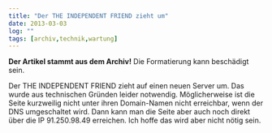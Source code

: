 ```yaml
---
title: "Der THE INDEPENDENT FRIEND zieht um"
date: 2013-03-03
log: ""
tags: [archiv,technik,wartung]
---
```

**Der Artikel stammt aus dem Archiv!** Die Formatierung kann beschädigt sein.

Der THE INDEPENDENT FRIEND zieht auf einen neuen Server um.  Das wurde aus technischen Gründen leider notwendig. Möglicherweise ist die Seite kurzweilig nicht unter ihren Domain-Namen nicht erreichbar, wenn der DNS umgeschaltet wird. Dann kann man die Seite aber auch noch direkt über die IP 91.250.98.49 erreichen. Ich hoffe das wird aber nicht nötig sein.
